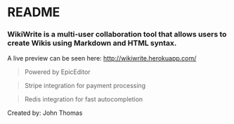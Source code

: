 # README

### WikiWrite is a multi-user collaboration tool that allows users to create Wikis using Markdown and HTML syntax.

A live preview can be seen here:
http://wikiwrite.herokuapp.com/

> Powered by EpicEditor

> Stripe integration for payment processing

> Redis integration for fast autocompletion


Created by: John Thomas

